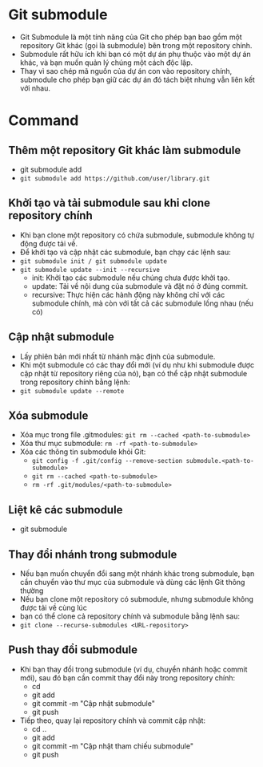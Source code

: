 # Git submodule
+ Git Submodule là một tính năng của Git cho phép bạn bao gồm một repository Git khác (gọi là submodule) bên trong một repository chính.
+ Submodule rất hữu ích khi bạn có một dự án phụ thuộc vào một dự án khác, và bạn muốn quản lý chúng một cách độc lập. 
+ Thay vì sao chép mã nguồn của dự án con vào repository chính, submodule cho phép bạn giữ các dự án đó tách biệt nhưng vẫn liên kết với nhau.

# Command
## Thêm một repository Git khác làm submodule
+ git submodule add <URL-repository>
+ `git submodule add https://github.com/user/library.git`
## Khởi tạo và tải submodule sau khi clone repository chính
+ Khi bạn clone một repository có chứa submodule, submodule không tự động được tải về.
+ Để khởi tạo và cập nhật các submodule, bạn chạy các lệnh sau:
+ `git submodule init / git submodule update`
+ `git submodule update --init --recursive`
  + init: Khởi tạo các submodule nếu chúng chưa được khởi tạo.
  + update: Tải về nội dung của submodule và đặt nó ở đúng commit.
  + recursive: Thực hiện các hành động này không chỉ với các submodule chính, mà còn với tất cả các submodule lồng nhau (nếu có)
## Cập nhật submodule
+ Lấy phiên bản mới nhất từ nhánh mặc định của submodule.
+ Khi một submodule có các thay đổi mới (ví dụ như khi submodule được cập nhật từ repository riêng của nó), 
bạn có thể cập nhật submodule trong repository chính bằng lệnh:
+ `git submodule update --remote`
## Xóa submodule
+ Xóa mục trong file .gitmodules: `git rm --cached <path-to-submodule>`
+ Xóa thư mục submodule: `rm -rf <path-to-submodule>`
+ Xóa các thông tin submodule khỏi Git: 
  + `git config -f .git/config --remove-section submodule.<path-to-submodule>`
  + `git rm --cached <path-to-submodule>`
  + `rm -rf .git/modules/<path-to-submodule>`
## Liệt kê các submodule
+ git submodule
## Thay đổi nhánh trong submodule
+ Nếu bạn muốn chuyển đổi sang một nhánh khác trong submodule, bạn cần chuyển vào thư mục của submodule và dùng các lệnh Git thông thường
+ Nếu bạn clone một repository có submodule, nhưng submodule không được tải về cùng lúc
+ bạn có thể clone cả repository chính và submodule bằng lệnh sau:
+ `git clone --recurse-submodules <URL-repository>`
## Push thay đổi submodule
+ Khi bạn thay đổi trong submodule (ví dụ, chuyển nhánh hoặc commit mới), sau đó bạn cần commit thay đổi này trong repository chính:
  + cd <path-to-submodule>
  + git add <file>
  + git commit -m "Cập nhật submodule"
  + git push
+ Tiếp theo, quay lại repository chính và commit cập nhật:
  + cd ..
  + git add <path-to-submodule>
  + git commit -m "Cập nhật tham chiếu submodule"
  + git push


